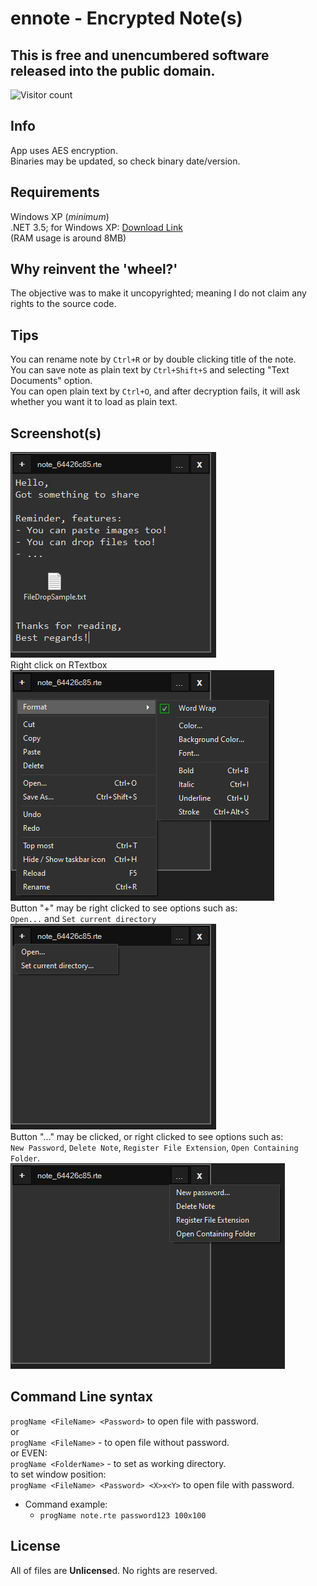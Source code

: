 # ennote - Encrypted Note(s)

## This is free and unencumbered software released into the public domain.
![Visitor count](https://shields-io-visitor-counter.herokuapp.com/badge?page=slowsient.ennote)

## Info
App uses AES encryption.<br>
Binaries may be updated, so check binary date/version.<br>

## Requirements
Windows XP (*minimum*)<br>
.NET 3.5; for Windows XP: [Download Link](https://www.microsoft.com/en-us/download/details.aspx?id=25150)<br>
(RAM usage is around 8MB)<br>

## Why reinvent the 'wheel?'
The objective was to make it uncopyrighted; meaning I do not claim any rights to the source code.<br>

## Tips
You can rename note by `Ctrl+R` or by double clicking title of the note.<br>
You can save note as plain text by `Ctrl+Shift+S` and selecting "Text Documents" option.<br>
You can open plain text by `Ctrl+O`, and after decryption fails, it will ask whether you want it to load as plain text.<br>

## Screenshot(s)
<img alt="App screenshot" src="https://github.com/SlowsieNT/ennote/raw/main/etc/app.png"><br>
Right click on RTextbox<br>
<img alt="RTextbox context menu" src="https://github.com/SlowsieNT/ennote/raw/main/etc/rtCtx.png"><br>
Button "+" may be right clicked to see options such as:<br>
`Open...` and `Set current directory`<br>
<img alt="Plus button context menu screenshot" src="https://raw.githubusercontent.com/SlowsieNT/ennote/main/etc/plusCtx.png"><br>
Button "..." may be clicked, or right clicked to see options such as:<br>
`New Password`, `Delete Note`, `Register File Extension`, `Open Containing Folder`.<br>
<img alt="... button context menu screenshot" src="https://raw.githubusercontent.com/SlowsieNT/ennote/main/etc/tdotCtx.png"><br>

## Command Line syntax

`progName <FileName> <Password>` to open file with password.<br>
or<br>
`progName <FileName>` - to open file without password.<br>
or EVEN:<br>
`progName <FolderName>` - to set as working directory.<br>
to set window position:<br>
`progName <FileName> <Password> <X>x<Y>` to open file with password.<br>
- Command example:
  - `progName note.rte password123 100x100`

## License
All of files are **Unlicense**d. No rights are reserved.
